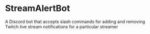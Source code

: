 # StreamAlertBot
A Discord bot that accepts slash commands for adding and removing Twitch live stream notifications for a particular streamer
